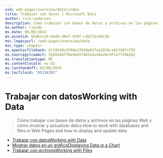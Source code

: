 ```yaml
---
uid: web-pages/overview/data/index
title: Trabajar con datos | Microsoft Docs
author: rick-anderson
description: Cómo trabajar con bases de datos y archivos en las páginas Web y cómo mostrar y actualizar datos.
ms.author: riande
ms.date: 09/08/2014
ms.assetid: b5d61ce5-0dd4-40ef-939f-c4b17bcb9c3b
msc.legacyurl: /web-pages/overview/data
msc.type: chapter
ms.openlocfilehash: b710549c3f09e27b59e837a22878ca81f407cf92
ms.sourcegitcommit: 51b01b6ff8edde57d8243e4da28c9f1e7f1962b2
ms.translationtype: MT
ms.contentlocale: es-ES
ms.lasthandoff: 05/06/2019
ms.locfileid: "65134393"
---
```

# <a name="working-with-data"></a><span data-ttu-id="57185-103">Trabajar con datos</span><span class="sxs-lookup"><span data-stu-id="57185-103">Working with Data</span></span>

> <span data-ttu-id="57185-104">Cómo trabajar con bases de datos y archivos en las páginas Web y cómo mostrar y actualizar datos.</span><span class="sxs-lookup"><span data-stu-id="57185-104">How to work with databases and files in Web Pages and how to display and update data.</span></span>

- [<span data-ttu-id="57185-105">Trabajar con datos</span><span class="sxs-lookup"><span data-stu-id="57185-105">Working with Data</span></span>](5-working-with-data.md)
- [<span data-ttu-id="57185-106">Mostrar datos en un gráfico</span><span class="sxs-lookup"><span data-stu-id="57185-106">Displaying Data in a Chart</span></span>](7-displaying-data-in-a-chart.md)
- [<span data-ttu-id="57185-107">Trabajar con archivos</span><span class="sxs-lookup"><span data-stu-id="57185-107">Working with Files</span></span>](working-with-files.md)

